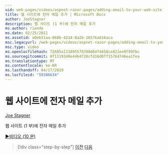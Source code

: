 ```yaml
---
uid: web-pages/videos/aspnet-razor-pages/adding-email-to-your-web-site
title: 웹 사이트에 전자 메일 추가 | Microsoft Docs
author: JoeStagner
description: 웹 사이트 (1 부)에 전자 메일 추가
ms.author: riande
ms.date: 02/25/2011
ms.assetid: a0eb31aa-068b-4214-8a2b-16576a616aca
msc.legacyurl: /web-pages/videos/aspnet-razor-pages/adding-email-to-your-web-site
msc.type: video
ms.openlocfilehash: 72605a131095570390d64fd458ce821ee0f99fbc
ms.sourcegitcommit: 0f1119340e4464720cfd16d0ff15764746ea1fea
ms.translationtype: MT
ms.contentlocale: ko-KR
ms.lasthandoff: 04/17/2019
ms.locfileid: "59386634"
---
```

# <a name="adding-email-to-your-web-site"></a>웹 사이트에 전자 메일 추가

[Joe Stagner](https://github.com/JoeStagner)

웹 사이트 (1 부)에 전자 메일 추가

[&#9654;비디오 (10 분)](https://channel9.msdn.com/Blogs/ASP-NET-Site-Videos/adding-email-to-your-web-site)

> [!div class="step-by-step"]
> [이전](working-with-video.md)
> [다음](adding-search-to-your-web-site.md)
